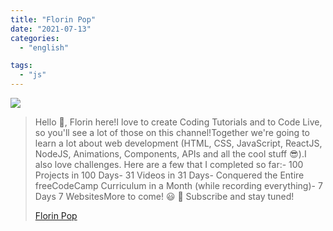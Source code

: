 ```yaml
---
title: "Florin Pop"
date: "2021-07-13"
categories:
  - "english"

tags:
  - "js"
---
```


![](https://yt3.ggpht.com/ytc/AKedOLRMxFq0_oDPmgEOpgfCvoSlZ8_2uS51Ch4_wDFs=s176-c-k-c0x00ffffff-no-rj)

> Hello 👋, Florin here!I love to create Coding Tutorials and to Code Live, so you'll see a lot of those on this channel!Together we're going to learn a lot about web development (HTML, CSS, JavaScript, ReactJS, NodeJS, Animations, Components, APIs and all the cool stuff 😎).I also love challenges. Here are a few that I completed so far:- 100 Projects in 100 Days- 31 Videos in 31 Days- Conquered the Entire freeCodeCamp Curriculum in a Month (while recording everything)- 7 Days 7 WebsitesMore to come! 😃 🔔 Subscribe and stay tuned!
>
> [Florin Pop](https://www.youtube.com/c/FlorinPop/playlists)
